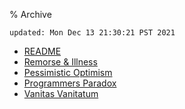 % Archive

	updated: Mon Dec 13 21:30:21 PST 2021

* [README](/archive/README.html)
* [Remorse & Illness](/archive/remorse-&-illness.html)
* [Pessimistic Optimism](/archive/pessimistic-optimism.html)
* [Programmers Paradox](/archive/programmers-paradox.html)
* [Vanitas Vanitatum](/archive/vanitas-vanitatum.html)
